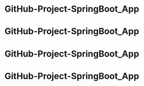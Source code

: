 # GitHub-Project-SpringBoot_App
# GitHub-Project-SpringBoot_App
# GitHub-Project-SpringBoot_App
# GitHub-Project-SpringBoot_App
